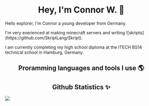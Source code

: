 <h1 align="center" >Hey, I'm Connor W. 👋</h1>
<p>Hello explorer, I'm Connor a young developer from Germany.</p>
<p>I'm very exerienced at making minecraft servers and writing ![skripts](https://github.com/SkriptLang/Skript).</p>

<p>I am currently completing my high school diploma at the ITECH BS14 technical school in Hamburg, Germany.</p>

<h2 align="center" >Proramming languages and tools I use 🌎</h2>

<h2 align="center" >Github Statistics ✨</h2>
<img src='https://github-readme-stats.vercel.app/api?username=sluhtie&show_icons=true&theme=radical&hide_rank=true' />

<!--
**sluhtie/sluhtie** is a ✨ _special_ ✨ repository because its `README.md` (this file) appears on your GitHub profile.

Here are some ideas to get you started:

- 🔭 I’m currently working on ...
- 🌱 I’m currently learning ...
- 👯 I’m looking to collaborate on ...
- 🤔 I’m looking for help with ...
- 💬 Ask me about ...
- 📫 How to reach me: ...
- 😄 Pronouns: ...
- ⚡ Fun fact: ...
-->
